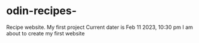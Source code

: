 # odin-recipes-
Recipe website. My first project
Current dater is Feb 11 2023, 10:30 pm
I am about to create my first website
